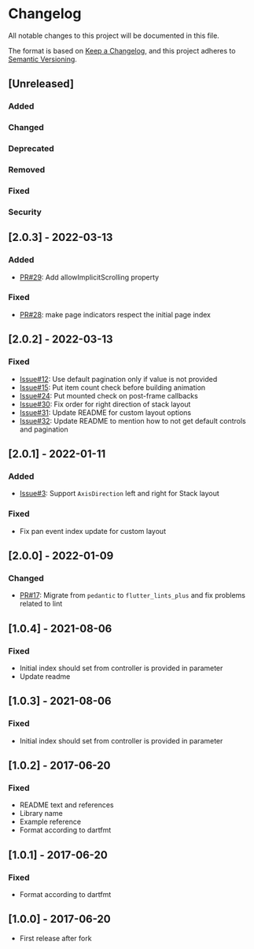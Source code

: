 # Changelog

All notable changes to this project will be documented in this file.

The format is based on [Keep a Changelog](https://keepachangelog.com/en/1.0.0/),
and this project adheres to [Semantic Versioning](https://semver.org/spec/v2.0.0.html).

## [Unreleased]

### Added

### Changed

### Deprecated

### Removed

### Fixed

### Security

## [2.0.3] - 2022-03-13

### Added

- [PR#29](https://github.com/TheAnkurPanchani/card_swiper/pull/29): Add allowImplicitScrolling property

### Fixed

- [PR#28](https://github.com/TheAnkurPanchani/card_swiper/pull/28): make page indicators respect the initial page index

## [2.0.2] - 2022-03-13

### Fixed

- [Issue#12](https://github.com/TheAnkurPanchani/card_swiper/issues/12): Use default pagination only if value is not provided
- [Issue#15](https://github.com/TheAnkurPanchani/card_swiper/issues/15): Put item count check before building animation
- [Issue#24](https://github.com/TheAnkurPanchani/card_swiper/issues/24): Put mounted check on post-frame callbacks
- [Issue#30](https://github.com/TheAnkurPanchani/card_swiper/issues/30): Fix order for right direction of stack layout
- [Issue#31](https://github.com/TheAnkurPanchani/card_swiper/issues/31): Update README for custom layout options
- [Issue#32](https://github.com/TheAnkurPanchani/card_swiper/issues/32): Update README to mention how to not get default controls and pagination

## [2.0.1] - 2022-01-11

### Added

- [Issue#3](https://github.com/TheAnkurPanchani/card_swiper/issues/3): Support `AxisDirection` left and right for Stack layout

### Fixed

- Fix pan event index update for custom layout

## [2.0.0] - 2022-01-09

### Changed

- [PR#17](https://github.com/TheAnkurPanchani/card_swiper/pull/17): Migrate from `pedantic` to `flutter_lints_plus` and fix problems related to lint

## [1.0.4] - 2021-08-06

### Fixed

- Initial index should set from controller is provided in parameter
- Update readme

## [1.0.3] - 2021-08-06

### Fixed

- Initial index should set from controller is provided in parameter

## [1.0.2] - 2017-06-20

### Fixed

- README text and references
- Library name
- Example reference
- Format according to dartfmt

## [1.0.1] - 2017-06-20

### Fixed

- Format according to dartfmt

## [1.0.0] - 2017-06-20

- First release after fork
